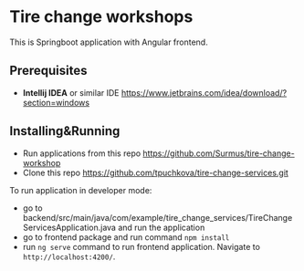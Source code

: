 # Tire change workshops
This is Springboot application with Angular frontend.

## Prerequisites
- **Intellij IDEA** or similar IDE https://www.jetbrains.com/idea/download/?section=windows

## Installing&Running
- Run applications from this repo https://github.com/Surmus/tire-change-workshop
- Clone this repo https://github.com/tpuchkova/tire-change-services.git

To run application in developer mode:
- go to backend/src/main/java/com/example/tire_change_services/TireChangeServicesApplication.java and run the application
- go to frontend package and run command `npm install`
- run `ng serve` command to run frontend application. Navigate to `http://localhost:4200/`.
